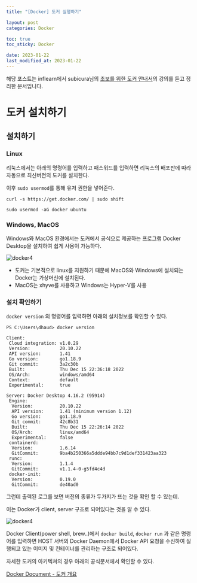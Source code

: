 ```yaml
---
title: "[Docker] 도커 실행하기"

layout: post
categories: Docker

toc: true
toc_sticky: Docker

date: 2023-01-22
last_modified_at: 2023-01-22
---
```


해당 포스트는 inflearn에서 subicura님의 [초보를 위한 도커 안내서](https://www.inflearn.com/course/%EB%8F%84%EC%BB%A4-%EC%9E%85%EB%AC%B8/dashboard)의 강의를 듣고 정리한 문서입니다.

# 도커 설치하기

## 설치하기

### Linux

리눅스에서는 아래의 명령어를 입력하고 패스워드를 입력하면 리눅스의 배포판에 따라 자동으로 최신버전의 도커를 설치한다.

이후 `sudo usermod`를 통해 유저 권한을 넣어준다.

```shell
curl -s https://get.docker.com/ | sudo shift

sudo usermod -aG docker ubuntu
```

### Windows, MacOS

Windows와 MacOS 환경에서는 도커에서 공식으로 제공하는 프로그램 Docker Desktop을 설치하여 쉽게 사용이 가능하다.

![docker4]({{site.url}}/public/image/2023/2023-01/22-docker004.png)


- 도커는 기본적으로 linux를 지원하기 때문에 MacOS와 Windows에 설치되는 Docker는 가상머신에 설치된다.
- MacOS는 xhyve를 사용하고 Windows는 Hyper-V를 사용


### 설치 확인하기

`docker version` 의 명령어를 입력하면 아래의 설치정보를 확인할 수 있다.

```shell
PS C:\Users\dhaud> docker version

Client:
 Cloud integration: v1.0.29
 Version:           20.10.22
 API version:       1.41
 Go version:        go1.18.9
 Git commit:        3a2c30b
 Built:             Thu Dec 15 22:36:18 2022
 OS/Arch:           windows/amd64
 Context:           default
 Experimental:      true

Server: Docker Desktop 4.16.2 (95914)
 Engine:
  Version:          20.10.22
  API version:      1.41 (minimum version 1.12)
  Go version:       go1.18.9
  Git commit:       42c8b31
  Built:            Thu Dec 15 22:26:14 2022
  OS/Arch:          linux/amd64
  Experimental:     false
 containerd:
  Version:          1.6.14
  GitCommit:        9ba4b250366a5ddde94bb7c9d1def331423aa323
 runc:
  Version:          1.1.4
  GitCommit:        v1.1.4-0-g5fd4c4d
 docker-init:
  Version:          0.19.0
  GitCommit:        de40ad0
```


그런데 출력된 로그를 보면 버전의 종류가 두가지가 뜨는 것을 확인 할 수 있는데.

이는 Docker가 client, server 구조로 되어있다는 것을 알 수 있다.

![docker4]({{site.url}}/public/image/2023/2023-01/22-docker005.png)


Docker Client(power shell, brew..)에서 `docker build`, `docker run` 과 같은 명령어를 입력하면 HOST 서버의 Docker Daemon에서 Docker API 요청을 수신하여 실행되고 있는 이미지 및 컨테이너를 관리하는 구조로 되어있다.

자세한 도커의 아키텍쳐의 경우 아래의 공식문서에서 확인할 수 있다.

[Docker Document - 도커 개요](https://docs.docker.com/get-started/overview/)
